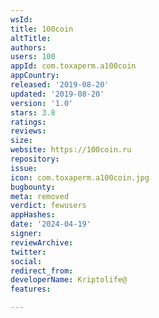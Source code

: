 ```yaml
---
wsId: 
title: 100coin
altTitle: 
authors: 
users: 100
appId: com.toxaperm.a100coin
appCountry: 
released: '2019-08-20'
updated: '2019-08-20'
version: '1.0'
stars: 3.8
ratings: 
reviews: 
size: 
website: https://100coin.ru
repository: 
issue: 
icon: com.toxaperm.a100coin.jpg
bugbounty: 
meta: removed
verdict: fewusers
appHashes: 
date: '2024-04-19'
signer: 
reviewArchive: 
twitter: 
social: 
redirect_from: 
developerName: Kriptolife@
features: 

---
```


